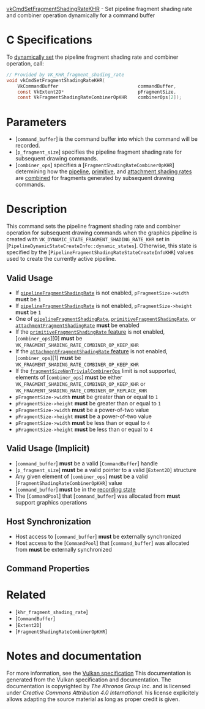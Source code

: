 [vkCmdSetFragmentShadingRateKHR](https://www.khronos.org/registry/vulkan/specs/1.3-extensions/man/html/vkCmdSetFragmentShadingRateKHR.html) - Set pipeline fragment shading rate and combiner operation dynamically for a command buffer

# C Specifications
To [dynamically set](https://www.khronos.org/registry/vulkan/specs/1.3-extensions/html/vkspec.html#pipelines-dynamic-state) the pipeline fragment
shading rate and combiner operation, call:
```c
// Provided by VK_KHR_fragment_shading_rate
void vkCmdSetFragmentShadingRateKHR(
    VkCommandBuffer                             commandBuffer,
    const VkExtent2D*                           pFragmentSize,
    const VkFragmentShadingRateCombinerOpKHR    combinerOps[2]);
```

# Parameters
- [`command_buffer`] is the command buffer into which the command will be recorded.
- [`p_fragment_size`] specifies the pipeline fragment shading rate for subsequent drawing commands.
- [`combiner_ops`] specifies a [`FragmentShadingRateCombinerOpKHR`] determining how the [pipeline](https://www.khronos.org/registry/vulkan/specs/1.3-extensions/html/vkspec.html#primsrast-fragment-shading-rate-pipeline), [primitive](https://www.khronos.org/registry/vulkan/specs/1.3-extensions/html/vkspec.html#primsrast-fragment-shading-rate-primitive), and [attachment shading rates](https://www.khronos.org/registry/vulkan/specs/1.3-extensions/html/vkspec.html#primsrast-fragment-shading-rate-attachment) are [combined](https://www.khronos.org/registry/vulkan/specs/1.3-extensions/html/vkspec.html#primsrast-fragment-shading-rate-combining) for fragments generated by subsequent drawing commands.

# Description
This command sets the pipeline fragment shading rate and combiner operation
for subsequent drawing commands when the graphics pipeline is created with
`VK_DYNAMIC_STATE_FRAGMENT_SHADING_RATE_KHR` set in
[`PipelineDynamicStateCreateInfo::dynamic_states`].
Otherwise, this state is specified by the
[`PipelineFragmentShadingRateStateCreateInfoKHR`] values used to create
the currently active pipeline.
## Valid Usage
-    If [`pipelineFragmentShadingRate`](https://www.khronos.org/registry/vulkan/specs/1.3-extensions/html/vkspec.html#features-pipelineFragmentShadingRate) is not enabled, `pFragmentSize->width` **must**  be `1`
-    If [`pipelineFragmentShadingRate`](https://www.khronos.org/registry/vulkan/specs/1.3-extensions/html/vkspec.html#features-pipelineFragmentShadingRate) is not enabled, `pFragmentSize->height` **must**  be `1`
-    One of [`pipelineFragmentShadingRate`](https://www.khronos.org/registry/vulkan/specs/1.3-extensions/html/vkspec.html#features-pipelineFragmentShadingRate), [`primitiveFragmentShadingRate`](https://www.khronos.org/registry/vulkan/specs/1.3-extensions/html/vkspec.html#features-primitiveFragmentShadingRate), or [`attachmentFragmentShadingRate`](https://www.khronos.org/registry/vulkan/specs/1.3-extensions/html/vkspec.html#features-attachmentFragmentShadingRate) **must**  be enabled
-    If the [`primitiveFragmentShadingRate` feature](https://www.khronos.org/registry/vulkan/specs/1.3-extensions/html/vkspec.html#features-primitiveFragmentShadingRate) is not enabled, [`combiner_ops`][0]  **must**  be `VK_FRAGMENT_SHADING_RATE_COMBINER_OP_KEEP_KHR`
-    If the [`attachmentFragmentShadingRate` feature](https://www.khronos.org/registry/vulkan/specs/1.3-extensions/html/vkspec.html#features-attachmentFragmentShadingRate) is not enabled, [`combiner_ops`][1]  **must**  be `VK_FRAGMENT_SHADING_RATE_COMBINER_OP_KEEP_KHR`
-    If the [`fragmentSizeNonTrivialCombinerOps`](https://www.khronos.org/registry/vulkan/specs/1.3-extensions/html/vkspec.html#limits-fragmentShadingRateNonTrivialCombinerOps) limit is not supported, elements of [`combiner_ops`] **must**  be either `VK_FRAGMENT_SHADING_RATE_COMBINER_OP_KEEP_KHR` or `VK_FRAGMENT_SHADING_RATE_COMBINER_OP_REPLACE_KHR`
-  `pFragmentSize->width` **must**  be greater than or equal to `1`
-  `pFragmentSize->height` **must**  be greater than or equal to `1`
-  `pFragmentSize->width` **must**  be a power-of-two value
-  `pFragmentSize->height` **must**  be a power-of-two value
-  `pFragmentSize->width` **must**  be less than or equal to `4`
-  `pFragmentSize->height` **must**  be less than or equal to `4`

## Valid Usage (Implicit)
-  [`command_buffer`] **must**  be a valid [`CommandBuffer`] handle
-  [`p_fragment_size`] **must**  be a valid pointer to a valid [`Extent2D`] structure
-    Any given element of [`combiner_ops`] **must**  be a valid [`FragmentShadingRateCombinerOpKHR`] value
-  [`command_buffer`] **must**  be in the [recording state]()
-    The [`CommandPool`] that [`command_buffer`] was allocated from  **must**  support graphics operations

## Host Synchronization
- Host access to [`command_buffer`] **must**  be externally synchronized
- Host access to the [`CommandPool`] that [`command_buffer`] was allocated from  **must**  be externally synchronized

## Command Properties

# Related
- [`khr_fragment_shading_rate`]
- [`CommandBuffer`]
- [`Extent2D`]
- [`FragmentShadingRateCombinerOpKHR`]

# Notes and documentation
For more information, see the [Vulkan specification](https://www.khronos.org/registry/vulkan/specs/1.3-extensions/html/vkspec.html)
This documentation is generated from the Vulkan specification and documentation.
The documentation is copyrighted by *The Khronos Group Inc.* and is licensed under *Creative Commons Attribution 4.0 International*.
his license explicitely allows adapting the source material as long as proper credit is given.
        